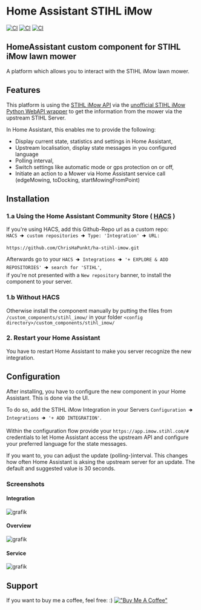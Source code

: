 
# Home Assistant STIHL iMow
[![CI](https://github.com/ChrisHaPunkt/ha-stihl-imow/actions/workflows/validate_via_cron.yaml/badge.svg?branch=main)](https://github.com/ChrisHaPunkt/ha-stihl-imow/actions/workflows/validate_via_cron.yaml)
[![CI](https://github.com/ChrisHaPunkt/ha-stihl-imow/actions/workflows/release.yaml/badge.svg)](https://github.com/ChrisHaPunkt/ha-stihl-imow/actions/workflows/.yaml)
[![CI](https://github.com/ChrisHaPunkt/ha-stihl-imow/actions/workflows/pushpull.yaml/badge.svg)](https://github.com/ChrisHaPunkt/ha-stihl-imow/actions/workflows/pushpull.yaml)


## HomeAssistant custom component for STIHL iMow lawn mower
A platform which allows you to interact with the STIHL iMow lawn mower.

## Features
This platform is using the [STIHL iMow API](https://app.imow.stihl.com/#) via the [unofficial STIHL iMow Python WebAPI wrapper](https://github.com/ChrisHaPunkt/stihl-imow-webapi) to 
get the information from the mower via the upstream STIHL Server.  

In Home Assistant, this enables me to provide the following:

* Display current state, statistics and settings in Home Assistant,
* Upstream localisation, display state messages in you configured language
* Polling interval, 
* Switch settings like automatic mode or gps protection on or off,
* Initiate an action to a Mower via Home Assistant service call (edgeMowing, toDocking, startMowingFromPoint)

## Installation

### 1.a Using the Home Assistant Community Store ( [HACS](https://hacs.xyz/) ) 
If you're using HACS, add this Github-Repo url as a custom repo:   
`HACS 🠊 custom repositories 🠊 Type: 'Integration' 🠊 URL:`
```
https://github.com/ChrisHaPunkt/ha-stihl-imow.git
```
Afterwards go to your `HACS 🠊 Integrations 🠊 '+ EXPLORE & ADD REPOSITORIES' 🠊 search for 'STIHL'`,   
if you're not presented with a `New repository` banner, to install the component to your server.

### 1.b Without HACS
Otherwise install the component manually by putting the files from `/custom_components/stihl_imow/` in your folder `<config directory>/custom_components/stihl_imow/`

### 2. Restart your Home Assistant
You have to restart Home Assistant to make you server recognize the new integration.

## Configuration
After installing, you have to configure the new component in your Home Assistant. This is done via the UI.  

To do so, add the STIHL iMow Integration in your Servers `Configuration 🠊 Integrations 🠊 '+ ADD INTEGRATION'`.   

Within the configuration flow provide your `https://app.imow.stihl.com/#` credentials to let Home Assistant access the upstream API and configure your preferred language for the state messages.

If you want to, you can adjust the update (polling-)interval. This changes how often Home Assistant is aksing the upstream server for an update. The default and suggested value is 30 seconds.

### Screenshots
#### Integration
![grafik](https://user-images.githubusercontent.com/4389395/124358848-71bad300-dc22-11eb-9095-567a069db925.png)
#### Overview
![grafik](https://user-images.githubusercontent.com/4389395/124358816-4f28ba00-dc22-11eb-81d1-6e72f9a4b16d.png)
#### Service
![grafik](https://user-images.githubusercontent.com/4389395/124358851-74b5c380-dc22-11eb-9435-3248b84e84f6.png)

## Support
If you want to buy me a coffee, feel free: :)
[!["Buy Me A Coffee"](
https://img.buymeacoffee.com/button-api/?text=Buy%20me%20a%20coffee&emoji=&slug=chrishapunkt&button_colour=FFDD00&font_colour=000000&font_family=Cookie&outline_colour=000000&coffee_colour=ffffff)](https://www.buymeacoffee.com/chrishapunkt)

